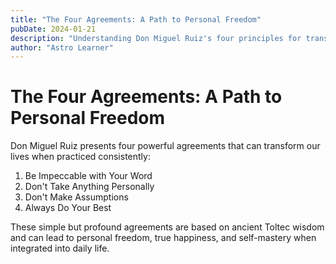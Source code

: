```yaml
---
title: "The Four Agreements: A Path to Personal Freedom"
pubDate: 2024-01-21
description: "Understanding Don Miguel Ruiz's four principles for transformation"
author: "Astro Learner"
---
```


# The Four Agreements: A Path to Personal Freedom

Don Miguel Ruiz presents four powerful agreements that can transform our lives when practiced consistently:

1. Be Impeccable with Your Word
2. Don't Take Anything Personally
3. Don't Make Assumptions
4. Always Do Your Best

These simple but profound agreements are based on ancient Toltec wisdom and can lead to personal freedom, true happiness, and self-mastery when integrated into daily life.
